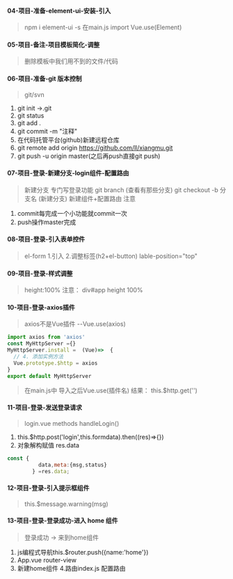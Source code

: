#### 04-项目-准备-element-ui-安装-引入
> npm i element-ui -s
> 在main.js import
> Vue.use(Element)

#### 05-项目-备注-项目模板简化-调整
>删除模板中我们用不到的文件/代码

#### 06-项目-准备-git 版本控制
>git/svn
1. git init ->.git
2. git status
3. git add .
4. git commit -m "注释"
5. 在代码托管平台(github)新建远程仓库
6. git remote add origin https://github.com/ll/xiangmu.git
7. git push -u origin master(之后再push直接git push)

#### 07-项目-登录-新建分支-login组件-配置路由
>新建分支 专门写登录功能
>git branch     (查看有那些分支)
>git checkout -b 分支名  (新建分支)
>新建组件+配置路由
>注意
1. commit每完成一个小功能就commit一次
2. push操作master完成

#### 08-项目-登录-引入表单控件
>el-form
1.引入
2.调整标签(h2+el-button)
>lable-position="top"

#### 09-项目-登录-样式调整
>height:100%
>注意： div#app height 100%

#### 10-项目-登录-axios插件
> axios不是Vue插件  --Vue.use(axios)
```js
import axios from 'axios'
const MyHttpServer ={}
MyHttpServer.install =  (Vue)=>  { 
  // 4. 添加实例方法
  Vue.prototype.$http = axios
}
export default MyHttpServer
```
> 在main.js中 导入之后Vue.use(插件名)
> 结果： this.$http.get('')

#### 11-项目-登录-发送登录请求
>login.vue methods handleLogin()
1. this.$http.post('login',this.formdata).then((res)=>{})
2. 对象解构赋值 res.data
```js
const {
          data,meta:{msg,status}
        } =res.data;
```

#### 12-项目-登录-引入提示框组件
> this.$message.warning(msg)

#### 13-项目-登录-登录成功-进入 home 组件
>登录成功 -> 来到home组件
1. js编程式导航this.$router.push({name:'home'})
2. App.vue router-view
3. 新建home组件
4.路由index.js 配置路由

